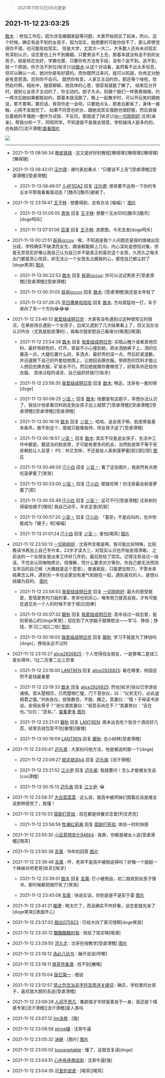 > 2021年11月13日09点更新
<link rel="stylesheet" href="https://cdn.jsdelivr.net/gh/taotie6/sampleJSON@main/css/photo_show.css">
<meta name="referrer" content="no-referrer" />


 ## 2021-11-12 23:03:25 

 [㪚木](https://www.coolapk.com/feed/31431952?shareKey=NmFjYjc5ZTgxNDU5NjE4ZThmNDA~) ：参加工作后，因为涉及婚姻家庭等问题，大家开始现实了起来，所以，这个时候，确实有追不到的女孩子，因为现实，她想要的可能你给不了，那么即使觉得你不错，也可能败给现实。
但是大学，尤其大一大二，大多数人还尚未对现实有深刻认识，谈恋爱也上升不到婚姻，只要男谈不上丑<!--break-->，那基本就没有追不到的女孩子。她是校花也好，学霸也罢，只要你有方法有手段，没有个追不到。追不到，就一个原因，你方法不到位[呲牙]//<a class="feed-link-uname" href="/u/㪚木">@㪚木</a>:从这个对话看，虽然看不出太多信息，但可以确认一点，她对你是有好感的。而你既然过来问，就可以知道，你肯定对她是有意思滴，否则你不会问。
既然你有意，人家又主动约你，那还等个啥呢，欣然赴约啊，相处中，随意聊聊，她具体的心思，很容易就能了解了。
结束后分开时，就别让女孩子主动约了，你主动约。胆子大点，别跟个娘们一样畏畏缩缩，约一两次后她如果都能如约，那基本就没跑了。晚上一起散步时，可以开玩笑的跟她说，累不累啊，累的话，我背你走一会呗。只要她点头，那表白都省了，身体一接触，心照不宣就完了。
如果不同意也好办，跟她说其实慢跑也很舒服，然后直接拉着她的手慢跑一圈作为试探，不反抗，那就成了[呲牙]//<a class="feed-link-uname" href="/u/一切刚刚好">@一切刚刚好</a>:沈哥[亲亲]，帮我分析一下，同班同学。不知道是不是我会错意，学校操场人挺多的的，也有路灯[流汗滑稽]<a class="feed-forward-pic" href="http://image.coolapk.com/feed/2021/1112/22/701389_19301f8f_7595_222@1080x4395.jpeg">查看图片</a> 

<div class="album">
<img class="img-item" src="http://image.coolapk.com/feed/2019/0507/23/1081091_4586_1095@230x167.gif" />
</div>

 ------- 

- 2021-11-13 08:56:34 [晚安铁铁](uid=2870621) : 这又是好好的教程[懒得理][懒得理][懒得理][懒得理] 

- 2021-11-13 08:42:01 [汪尔德](uid=1595236) : 课代表划重点：“只要谈不上丑”[受虐滑稽][受虐滑稽][受虐滑稽] 

    - 2021-11-13 08:49:07 [彡4F5DA2](uid=983185) 回复 [汪尔德](uid=1595236): 德哥要不运用一下你的专业水平帮我看看我动态？[酷币][酷币]谢谢了。 

- 2021-11-12 23:19:47 [王子林](uid=12373328) : 想要得到，总有办法 [喵喵]！ [图片](http://image.coolapk.com/feed/2021/1112/23/12373328_96e352bb_0385_8637@1444x1078.jpeg)

    - 2021-11-13 01:05:05 [青佚](uid=1428669) 回复 [王子林](uid=12373328): 想要个无水印的[酷币][酷币][doge呵斥] 

    - 2021-11-13 07:51:06 [百潼](uid=3160261) 回复 [王子林](uid=12373328): 求原图，今天去发[doge呵斥] 

- 2021-11-13 00:21:51 [妖哥occuy](uid=1388591) : 唉，不知道是我个人问题还是我的情绪出现分歧，学校确实不缺漂亮女生，跟谁都能聊上几句，内心深处是想找对象，但是无奈现实好像让我自己认为自己并不是真正的喜欢这个女孩，久而久之每天出门都是赏心悦目，却无法让一个女孩去占据我的心，感觉自己都尘封了[doge笑哭] [图片](http://image.coolapk.com/feed/2021/1102/08/1081091_aceed34f_2440_0997@300x159.gif)

    - 2021-11-13 00:22:53 [㪚木](uid=1081091) 回复 [妖哥occuy](uid=1388591): 你可以试试男孩子[受虐滑稽][受虐滑稽][受虐滑稽] 

    - 2021-11-13 00:31:05 [妖哥occuy](uid=1388591) 回复 [㪚木](uid=1081091): [受虐滑稽]我还是太年轻了 

    - 2021-11-13 07:26:25 [早日爆单哈哈哈](uid=2188936) 回复 [㪚木](uid=1081091): 方向盘猛地一打，车子驶向了另一个方向😂😂😂 

- 2021-11-12 23:46:13 [我爱结成明日奈](uid=1772977) : 大家有没有遇到过这种很常见的情况，在某些场合遇到一个女孩子，后续又遇到了几次结果看上了，但又没办法认识咋办（尤其是脸皮薄的），我每次就安慰自己看缘分[喝酒][喝酒] 

    - 2021-11-12 23:54:38 [㪚木](uid=1081091) 回复 [我爱结成明日奈](uid=1772977): 买瓶山楂汁或者其他饮料，最好带颜色的，打开，家装不小心撞到她，把水洒她裤子上，洒的位置高一点，大腿位置什么的，多洒点，最好弄的湿一点，然后赶紧道歉，并迅速脱下自己的外套给她围上，让她回去换衣服。带颜色的饮料才能让人想回去换衣服，矿泉水不行。然后她就跟你要微信了，好联系你还给你衣服<!--break-->。
具体过程的语言，自己组织好就行[呲牙] 

    - 2021-11-12 23:56:35 [我爱结成明日奈](uid=1772977) 回复 [㪚木](uid=1081091): 啊这，沈哥有一套的呀[doge] 

    - 2021-11-13 00:08:25 [ジ衮丶](uid=494451) 回复 [㪚木](uid=1081091): 他要是有这胆子，早想办法认识了，我估计他拿着饮料刚走到女孩子边上就颓了[受虐滑稽][受虐滑稽][受虐滑稽][受虐滑稽][受虐滑稽] 

    - 2021-11-13 00:16:19 [㪚木](uid=1081091) 回复 [ジ衮丶](uid=494451): 哈哈，追女孩子嘛，脸皮厚是基本条件。做不到这个，那就只能像我帅，呗女孩子追了[受虐滑稽] 

    - 2021-11-13 00:18:57 [ジ衮丶](uid=494451) 回复 [㪚木](uid=1081091): 其实不仅是追女孩子，生活中工作中都是，要适当的脸皮厚，才可能有更多的机会，当然脸皮厚不等于死皮赖脸让人反感！
PS：帅又怎样，不还是给人家剥菠萝蜜[耶][耶][耶] [图片](http://image.coolapk.com/feed/2021/1111/09/494451_ded4979a_3714_2138@3320x2497.jpeg)

    - 2021-11-13 00:49:00 [IT小白](uid=1002886) 回复 [ジ衮丶](uid=494451): 看了这张图片，我突然有点想吃菠萝蜜了[笑哭] 

    - 2021-11-13 00:53:00 [ジ衮丶](uid=494451) 回复 [IT小白](uid=1002886): 那就吃啊！你沈哥最会剥菠萝蜜了[耶] 

    - 2021-11-13 00:55:49 [IT小白](uid=1002886) 回复 [ジ衮丶](uid=494451): 这可不行[受虐滑稽]
沈哥剥的得留给嫂子[嘿哈]
我自己动手，丰衣足食[机智] 

    - 2021-11-13 00:57:20 [ジ衮丶](uid=494451) 回复 [IT小白](uid=1002886): 「基安」不是白叫的，也许你能成为「嫂子」呢[喵喵] 

    - 2021-11-13 01:01:24 [IT小白](uid=1002886) 回复 [ジ衮丶](uid=494451): 害怕[喝茶] [图片](http://image.coolapk.com/feed/2021/1113/01/1002886_7a8c1949_6482_2967@297x301.gif)

- 2021-11-12 23:50:13 [一切刚刚好](uid=701389) : 沈哥所言极是啊，我可能比较特殊，比较晚读书再加上自己专升本，23岁才读大三，对现实认识也开始变得清晰。
之前谈的一个女朋友是出来工作好几年的，最后败给了现实。记得沈哥说过一段话，不完全认同唯物质论，但理解，凭什么要求对方等你，你自己都无法预测五年后的自己嘛（大概就是这个意思）<!--break-->。普通家庭，只能更加努力，不管未来结果怎么样，遇到另一半也会更加有勇气和她在一起，遇到喜欢的人，是想以结婚为目的。 [图片](http://image.coolapk.com/feed/2021/1112/23/701389_c83f68fa_2212_2287@1080x2400.jpeg)

    - 2021-11-12 23:58:53 [我爱结成明日奈](uid=1772977) 回复 [一切刚刚好](uid=701389): 最大的感受就是，爱情是势均力敌的事，老哥也别灰心，唯有努力提高自我，才有可能在遇见另一个人的时候不至于错过[抱拳] 

    - 2021-11-13 00:07:32 [磬秋](uid=2343600) 回复 [我爱结成明日奈](uid=1772977): 高中谈过一段恋爱，挺刻骨铭心的[doge笑哭]；现在到了大学脑子就俩想法——学习、挣钱；挣钱、学习[二哈][二哈] [图片](http://image.coolapk.com/feed/2021/1018/07/1200459_fce8ce2c_4730_7186@300x300.gif)

    - 2021-11-13 00:19:00 [我爱结成明日奈](uid=1772977) 回复 [磬秋](uid=2343600): 学习不就是为了挣钱吗[doge]，挣钱永远不过时 

- 2021-11-12 23:10:27 [alice2926825](uid=1064232) : 个人觉得找女朋友，一是靠嘴二是钱三是长得帅，1比二厉害二比三厉害 

    - 2021-11-12 23:19:00 [LANTREN](uid=2194571) 回复 [alice2926825](uid=1064232): 看在哪里，校园显然不是钱最重要 

    - 2021-11-12 23:19:33 [㪚木](uid=1081091) 回复 [alice2926825](uid=1064232): 然也[呲牙]张仪已学游说诸侯。尝从楚相饮，已而楚相亡璧，门下意张仪，曰：“仪贫无行，必此盗相君之璧。”共执张仪，掠笞数百，不服，醳之。其妻曰：“嘻！子毋读书游说，安得此辱乎？”张仪谓其妻曰：“视吾舌尚在不？”其妻笑曰：“舌在也。”仪曰：“足矣。”.. <a href="/feed/replyList?id=243051679">查看更多</a> [图片](http://image.coolapk.com/feed/2019/0413/19/1081091_1555154818_4406@311x175.gif)

    - 2021-11-12 23:21:01 [磬秋](uid=2343600) 回复 [LANTREN](uid=2194571): 周末出去吃个饭住个酒店好几百，经常去钱包受不住[傲慢][傲慢] 

    - 2021-11-13 00:16:09 [LANTREN](uid=2194571) 回复 [磬秋](uid=2343600): 去小树林[受虐滑稽] 

- 2021-11-12 23:05:47 [迈乐弟](uid=1554109) : 大家别问他方法，他是被追的那一个[doge] 

    - 2021-11-12 23:09:27 [就这就这kA](uid=12321265) 回复 [迈乐弟](uid=1554109): [流汗滑稽] 

    - 2021-11-12 23:21:52 [江少尹](uid=3524927) 回复 [迈乐弟](uid=1554109): 我就要问！怎么才能被女生追[cos滑稽] 

    - 2021-11-13 00:15:13 [迈乐弟](uid=1554109) 回复 [江少尹](uid=3524927): 😂 

- 2021-11-12 23:58:37 [大白菜菜菜](uid=2081020) : 这么说，我高中被师妹们围着应该是楼主说那种感觉了，我懂！ 

- 2021-11-12 23:10:33 [腐剧打死给](uid=1391153) : 现在都是快餐式恋爱[列文虎克] 

    - 2021-11-12 23:56:59 [牧濑红莉酱](uid=940838) 回复 [腐剧打死给](uid=1391153): 体验一时的快感 

- 2021-11-12 23:55:30 [小豆芽想变化94664](uid=5184191) : 我靠，你都是被女人追[受虐滑稽][喝茶] 

- 2021-11-12 23:50:38 [及第](uid=1119990) : 19年的回答 [图片](http://image.coolapk.com/feed/2021/1112/23/1119990_1c4f4ed4_2237_3241@1080x283.jpeg)

- 2021-11-12 23:38:48 [及第](uid=1119990) : 哼，老哥不是高中被倒追得吗？好像一个姐姐一个妹妹对吧老哥[呲牙][呲牙] 

    - 2021-11-12 23:39:51 [㪚木](uid=1081091) 回复 [及第](uid=1119990): 打小被倒追。初二就收到女孩子情书，那时候都把我吓死了[笑哭] 

    - 2021-11-12 23:45:08 [及第](uid=1119990) : 快说实话，你到底是不是彭于晏 [图片](http://image.coolapk.com/feed/2021/1112/23/1119990_27a83025_1907_2848@1440x1440.jpeg)

- 2021-11-12 23:41:21 [複禮](uid=1437066) : 唉太忙了，而且确实不咋好看，谈恋爱就先省了[doge笑哭][表面开心] 

- 2021-11-12 23:37:02 [甜瓜075823](uid=3807071) : 已经大四了真可惜啊[doge笑哭] 

- 2021-11-12 23:35:12 [酷酷酷酷的我](uid=3304375) : 败给了现实唉[喝酒] 

- 2021-11-12 23:29:50 [河九尤](uid=1789461) : 沈哥在线教学[受虐滑稽] [图片](http://image.coolapk.com/feed/2021/1112/23/1789461_e3fc2e3a_0988_7224@314x420.gif)

- 2021-11-12 23:18:12 [洛必八达鸟](uid=10234964) : 展开说说[哼唧] 

- 2021-11-12 23:18:11 [盏茶作美酒](uid=3769848) : 找不到[撇嘴] 

- 2021-11-12 23:15:04 [辰巳第一](uid=2015674) : 细说 

- 2021-11-12 23:12:57 [禁止包含法非字符及禁违关键词](uid=568901) : 确实，学校里的女孩子，喜欢就大胆的去追[受虐滑稽] 

- 2021-11-12 23:09:28 [人间不思凡](uid=2080265) : 集颜值才华财富善良于一身，竟还是个情感专家[流汗滑稽][流汗滑稽]是人类吗 

- 2021-11-12 23:07:12 [lim洛希](uid=816320) : [强] 

- 2021-11-12 23:06:56 [strive植](uid=1468928) : 沈哥牛逼 

- 2021-11-12 23:05:32 [決絕](uid=2288436) : [图片] [图片](http://image.coolapk.com/feed/2021/0703/19/2880661_b584be0f_1996_0672@720x1280.gif)

- 2021-11-12 23:05:02 [toovegetable](uid=2180995) : 懂了，这就去复读[doge] 

- 2021-11-12 23:04:51 [心中有座商店街](uid=1636078) : 沈哥牛逼[强] 

- 2021-11-12 23:04:35 [可爱的皮皮](uid=2163021) : [喝茶][喝茶] 

